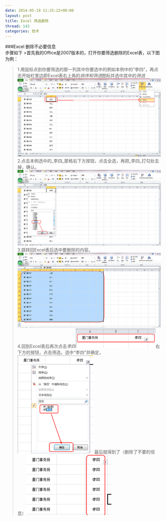 ```yaml
---
date: 2014-05-19 11:25:22+00:00
layout: post
title: Excel 筛选删除
thread: 143
categories: 技术
---
```

###Excel 删除不必要信息			
步骤如下  >首先我的Office是2007版本的，打开你要筛选删除的Excel表，以下图为例：		
> 1.用鼠标点到你要筛选的那一列其中你要选中的例如本例中的“李四”，再点击开始栏里边即Excel表右上角的*排序和筛选*图标并选中其中的*筛选*![Step 1](/assets/Delete_1.jpg)		
>2.点击本例选中的_李四_那格右下方按钮，点击全选，再把_李四_打勾处去掉，确认。![Step 2](/assets/Delete_2.jpg)		
>3.跳转回Excel表后选中要删除的内容。![Step 3](/assets/Delete_3.jpg)		
>4.回到Excel表后再次点击*李四*![Step 4](/assets/Delete_4.jpg)右下方的按钮，点击筛选，选中“李四”并确定，![Step 5](/assets/Delete_5.jpg)		最后就得到了（删除了不要的信息）![Step 6](/assets/Delete_6.jpg)	